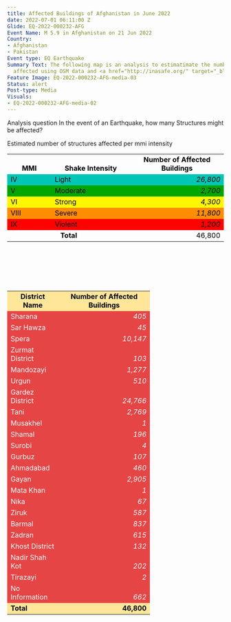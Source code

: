 ```yaml
---
title: Affected Buildings of Afghanistan in June 2022
date: 2022-07-01 06:11:00 Z
Glide: EQ-2022-000232-AFG
Event Name: M 5.9 in Afghanistan on 21 Jun 2022
Country:
- Afghanistan
- Pakistan
Event type: EQ Earthquake
Summary Text: The following map is an analysis to estimatimate the number of structures
  affected using OSM data and <a href="http://inasafe.org/" target="_blank">InaSafe</a>.
Feature Image: EQ-2022-000232-AFG-media-03
Status: alert
Post-type: Media
Visuals:
- EQ-2022-000232-AFG-media-02
---
```


Analysis question
In the event of an Earthquake, how many Structures might be affected?

Estimated number of structures affected per mmi intensity

<table border="0" cellspacing="0"><colgroup width="119"></colgroup> <colgroup width="213"></colgroup> <colgroup width="258"></colgroup>
<tbody>
<tr>
<td align="center" valign="bottom" height="19"><strong><span style="color: #000000;">MMI</span></strong></td>
<td align="center" valign="bottom"><strong><span style="color: #000000;">Shake Intensity</span></strong></td>
<td align="center" valign="bottom"><strong><span style="color: #000000;">Number of Affected Buildings</span></strong></td>
</tr>
<tr>
<td align="left" valign="bottom" bgcolor="#00C6B5" height="19"><span style="color: #000000;">IV</span></td>
<td align="left" valign="bottom" bgcolor="#00C6B5"><span style="color: #000000;">Light</span></td>
<td align="right" valign="bottom" bgcolor="#00C6B5"><em><span style="color: #000000;">26,800</span></em></td>
</tr>
<tr>
<td align="left" valign="bottom" bgcolor="#00A600" height="19"><span style="color: #000000;">V</span></td>
<td align="left" valign="bottom" bgcolor="#00A600"><span style="color: #000000;">Moderate</span></td>
<td align="right" valign="bottom" bgcolor="#00A600"><em><span style="color: #000000;">2,700</span></em></td>
</tr>
<tr>
<td align="left" valign="bottom" bgcolor="#FFF701" height="19"><span style="color: #000000;">VI</span></td>
<td align="left" valign="bottom" bgcolor="#FFF701"><span style="color: #000000;">Strong</span></td>
<td align="right" valign="bottom" bgcolor="#FFF701"><em><span style="color: #000000;">4,300</span></em></td>
</tr>
<tr>
<td align="left" valign="bottom" bgcolor="#FF8D01" height="19"><span style="color: #000000;">VIII</span></td>
<td align="left" valign="bottom" bgcolor="#FF8D01"><span style="color: #000000;">Severe</span></td>
<td align="right" valign="bottom" bgcolor="#FF8D01"><em><span style="color: #000000;">11,800</span></em></td>
</tr>
<tr>
<td align="left" valign="bottom" bgcolor="#FF0101" height="19"><span style="color: #000000;">IX</span></td>
<td align="left" valign="bottom" bgcolor="#FF0101"><span style="color: #000000;">Violent</span></td>
<td align="right" valign="bottom" bgcolor="#FF0101"><em><span style="color: #000000;">1,200</span></em></td>
</tr>
<tr>
<td colspan="2" align="center" valign="bottom" height="19"><strong><span style="color: #000000;">Total</span></strong></td>
<td align="right" valign="bottom"><span style="color: #000000;">46,800</span></td>
</tr>
</tbody>
</table>
<p>&nbsp;</p>
 <br>
 <br>
 <br>
<table border="0" cellspacing="0"><colgroup width="119"></colgroup> <colgroup width="213"></colgroup>
<tbody>
<tr>
<td align="center" valign="bottom" bgcolor="#FFE699" height="19"><strong><span style="color: #000000;">District Name</span></strong></td>
<td align="center" valign="bottom" bgcolor="#FFE699"><strong><span style="color: #000000;">Number of Affected Buildings</span></strong></td>
</tr>
<tr>
<td align="left" valign="bottom" bgcolor="#E64545" height="19"><span style="color: #ffffff;">Sharana</span></td>
<td align="right" valign="bottom" bgcolor="#E64545"><em><span style="color: #ffffff;">405</span></em></td>
</tr>
<tr>
<td align="left" valign="bottom" bgcolor="#E64545" height="19"><span style="color: #ffffff;">Sar Hawza</span></td>
<td align="right" valign="bottom" bgcolor="#E64545"><em><span style="color: #ffffff;">45</span></em></td>
</tr>
<tr>
<td align="left" valign="bottom" bgcolor="#E64545" height="19"><span style="color: #ffffff;">Spera</span></td>
<td align="right" valign="bottom" bgcolor="#E64545"><em><span style="color: #ffffff;">10,147</span></em></td>
</tr>
<tr>
<td align="left" valign="bottom" bgcolor="#E64545" height="19"><span style="color: #ffffff;">Zurmat District</span></td>
<td align="right" valign="bottom" bgcolor="#E64545"><em><span style="color: #ffffff;">103</span></em></td>
</tr>
<tr>
<td align="left" valign="bottom" bgcolor="#E64545" height="19"><span style="color: #ffffff;">Mandozayi</span></td>
<td align="right" valign="bottom" bgcolor="#E64545"><em><span style="color: #ffffff;">1,277</span></em></td>
</tr>
<tr>
<td align="left" valign="bottom" bgcolor="#E64545" height="19"><span style="color: #ffffff;">Urgun</span></td>
<td align="right" valign="bottom" bgcolor="#E64545"><em><span style="color: #ffffff;">510</span></em></td>
</tr>
<tr>
<td align="left" valign="bottom" bgcolor="#E64545" height="19"><span style="color: #ffffff;">Gardez District</span></td>
<td align="right" valign="bottom" bgcolor="#E64545"><em><span style="color: #ffffff;">24,766</span></em></td>
</tr>
<tr>
<td align="left" valign="bottom" bgcolor="#E64545" height="19"><span style="color: #ffffff;">Tani</span></td>
<td align="right" valign="bottom" bgcolor="#E64545"><em><span style="color: #ffffff;">2,769</span></em></td>
</tr>
<tr>
<td align="left" valign="bottom" bgcolor="#E64545" height="19"><span style="color: #ffffff;">Musakhel</span></td>
<td align="right" valign="bottom" bgcolor="#E64545"><em><span style="color: #ffffff;">1</span></em></td>
</tr>
<tr>
<td align="left" valign="bottom" bgcolor="#E64545" height="19"><span style="color: #ffffff;">Shamal</span></td>
<td align="right" valign="bottom" bgcolor="#E64545"><em><span style="color: #ffffff;">196</span></em></td>
</tr>
<tr>
<td align="left" valign="bottom" bgcolor="#E64545" height="19"><span style="color: #ffffff;">Surobi</span></td>
<td align="right" valign="bottom" bgcolor="#E64545"><em><span style="color: #ffffff;">4</span></em></td>
</tr>
<tr>
<td align="left" valign="bottom" bgcolor="#E64545" height="19"><span style="color: #ffffff;">Gurbuz</span></td>
<td align="right" valign="bottom" bgcolor="#E64545"><em><span style="color: #ffffff;">107</span></em></td>
</tr>
<tr>
<td align="left" valign="bottom" bgcolor="#E64545" height="19"><span style="color: #ffffff;">Ahmadabad</span></td>
<td align="right" valign="bottom" bgcolor="#E64545"><em><span style="color: #ffffff;">460</span></em></td>
</tr>
<tr>
<td align="left" valign="bottom" bgcolor="#E64545" height="19"><span style="color: #ffffff;">Gayan</span></td>
<td align="right" valign="bottom" bgcolor="#E64545"><em><span style="color: #ffffff;">2,905</span></em></td>
</tr>
<tr>
<td align="left" valign="bottom" bgcolor="#E64545" height="19"><span style="color: #ffffff;">Mata Khan</span></td>
<td align="right" valign="bottom" bgcolor="#E64545"><em><span style="color: #ffffff;">1</span></em></td>
</tr>
<tr>
<td align="left" valign="bottom" bgcolor="#E64545" height="19"><span style="color: #ffffff;">Nika</span></td>
<td align="right" valign="bottom" bgcolor="#E64545"><em><span style="color: #ffffff;">67</span></em></td>
</tr>
<tr>
<td align="left" valign="bottom" bgcolor="#E64545" height="19"><span style="color: #ffffff;">Ziruk</span></td>
<td align="right" valign="bottom" bgcolor="#E64545"><em><span style="color: #ffffff;">587</span></em></td>
</tr>
<tr>
<td align="left" valign="bottom" bgcolor="#E64545" height="19"><span style="color: #ffffff;">Barmal</span></td>
<td align="right" valign="bottom" bgcolor="#E64545"><em><span style="color: #ffffff;">837</span></em></td>
</tr>
<tr>
<td align="left" valign="bottom" bgcolor="#E64545" height="19"><span style="color: #ffffff;">Zadran</span></td>
<td align="right" valign="bottom" bgcolor="#E64545"><em><span style="color: #ffffff;">615</span></em></td>
</tr>
<tr>
<td align="left" valign="bottom" bgcolor="#E64545" height="19"><span style="color: #ffffff;">Khost District</span></td>
<td align="right" valign="bottom" bgcolor="#E64545"><em><span style="color: #ffffff;">132</span></em></td>
</tr>
<tr>
<td align="left" valign="bottom" bgcolor="#E64545" height="19"><span style="color: #ffffff;">Nadir Shah Kot</span></td>
<td align="right" valign="bottom" bgcolor="#E64545"><em><span style="color: #ffffff;">202</span></em></td>
</tr>
<tr>
<td align="left" valign="bottom" bgcolor="#E64545" height="19"><span style="color: #ffffff;">Tirazayi</span></td>
<td align="right" valign="bottom" bgcolor="#E64545"><em><span style="color: #ffffff;">2</span></em></td>
</tr>
<tr>
<td align="left" valign="bottom" bgcolor="#E64545" height="19"><span style="color: #ffffff;">No Information</span></td>
<td align="right" valign="bottom" bgcolor="#E64545"><em><span style="color: #ffffff;">662</span></em></td>
</tr>
<tr>
<td align="left" valign="bottom" bgcolor="#FFE699" height="19"><strong><span style="color: #000000;">Total</span></strong></td>
<td align="right" valign="bottom" bgcolor="#FFE699"><strong><span style="color: #000000;">46,800</span></strong></td>
</tr>
</tbody>
</table>